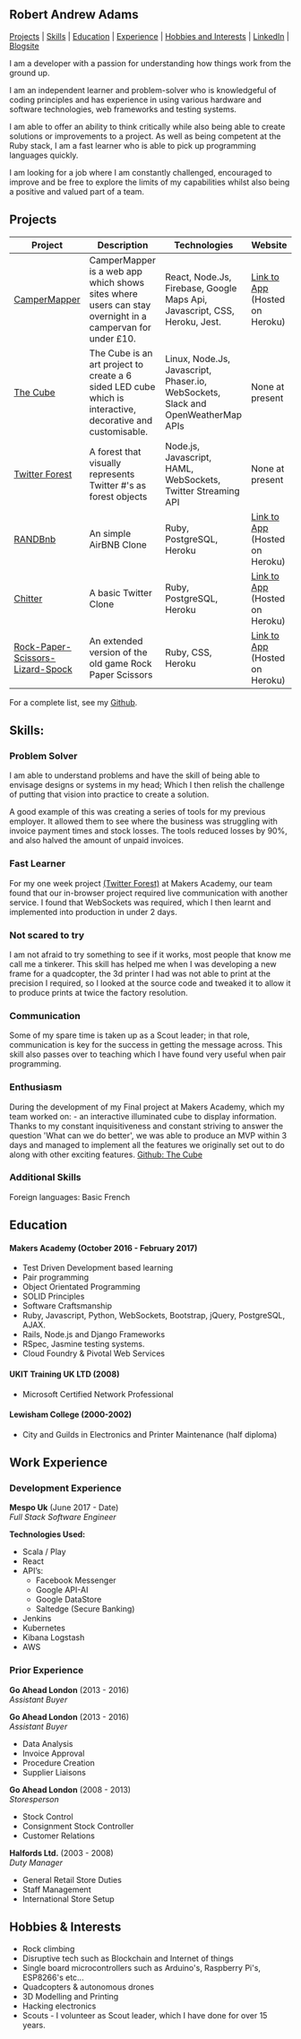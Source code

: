 ## Robert Andrew Adams

[Projects](#projects) | [Skills](#skills) | [Education](#education) | [Experience](#experience) | [Hobbies and Interests](#hobbies-and-interests) | [LinkedIn](https://www.linkedin.com/in/robert-adams-5bb7bb68/) | [Blogsite](http://sultan-hq.com)

I am a developer with a passion for understanding how things work from the ground up.

I am an independent learner and problem-solver who is knowledgeful of coding principles and has experience in using various hardware and software technologies, web frameworks and testing systems.

I am able to offer an ability to think critically while also being able to create solutions or improvements to a project.
As well as being competent at the Ruby stack, I am a fast learner who is able to pick up programming languages quickly.

I am looking for a job where I am constantly challenged, encouraged to improve and be free to explore the limits of my capabilities whilst also being a positive and valued part of a team.



## Projects


| Project   | Description | Technologies | Website
|---        |---         |---           |---
| [CamperMapper](https://github.com/sultanhq/campermapper) | CamperMapper is a web app which shows sites where users can stay overnight in a campervan for under £10. | React, Node.Js, Firebase, Google Maps Api, Javascript, CSS, Heroku, Jest. | [Link to App](https://campermapper.herokuapp.com) (Hosted on Heroku) |
| [The Cube](https://github.com/sultanhq/the_cube) | The Cube is an art project to create a 6 sided LED cube which is interactive, decorative and customisable. | Linux, Node.Js, Javascript, Phaser.io, WebSockets, Slack and OpenWeatherMap APIs | None at present |
| [Twitter Forest](https://github.com/sultanhq/twitter_forest) | A forest that visually represents Twitter #'s as forest objects | Node.js, Javascript, HAML, WebSockets, Twitter Streaming API| None at present |
| [RANDBnb](https://github.com/sultanhq/RAND-MakersBNB) | An simple AirBNB Clone | Ruby, PostgreSQL, Heroku|[Link to App](https://rand-bnb.herokuapp.com) (Hosted on Heroku) |
| [Chitter](https://github.com/sultanhq/chitter-challenge)| A basic Twitter Clone | Ruby, PostgreSQL, Heroku|[Link to App](https://sultans-chitter.herokuapp.com) (Hosted on Heroku) |
|[Rock-Paper-Scissors-Lizard-Spock](https://github.com/sultanhq/rps-challenge) | An extended version of the old game Rock Paper Scissors| Ruby, CSS, Heroku | [Link to App](https://rock-paper-scissors-liz-spock.herokuapp.com) (Hosted on Heroku) |

For a complete list, see my [Github](https://github.com/sultanhq).

## Skills:


### Problem Solver
I am able to understand problems and have the skill of being able to envisage designs or systems in my head; Which I then relish the challenge of putting that vision into practice to create a solution.

A good example of this was creating a series of tools for my previous employer. It allowed them to see where the business was struggling with invoice payment times and stock losses. The tools reduced losses by 90%, and also halved the amount of unpaid invoices.

### Fast Learner
For my one week project [(Twitter Forest)](https://github.com/sultanhq/twitter_forest)  at Makers Academy, our team found that our in-browser project required live communication with another service. I found that WebSockets was required, which I then learnt and implemented into production in under 2 days.

### Not scared to try
I am not afraid to try something to see if it works, most people that know me call me a tinkerer. This skill has helped me when I was developing a new frame for a quadcopter, the 3d printer I had was not able to print at the precision I required, so I looked at the source code and tweaked it to allow it to produce prints at twice the factory resolution.

### Communication
Some of my spare time is taken up as a Scout leader; in that role, communication is key for the success in getting the message across. This skill also passes over to teaching which I have found very useful when pair programming.

### Enthusiasm

During the development of my Final project at Makers Academy, which my team worked on: - an interactive illuminated cube to display information. Thanks to my constant inquisitiveness and constant striving to answer the question 'What can we do better', we was able to produce an MVP within 3 days and managed to implement all the features we originally set out to do along with other exciting features.
[Github: The Cube](https://github.com/sultanhq/the_cube)

### Additional Skills

  Foreign languages: Basic French

## Education

#### Makers Academy (October 2016 - February 2017)

- Test Driven Development based learning
- Pair programming
- Object Orientated Programming
- SOLID Principles
- Software Craftsmanship
- Ruby, Javascript, Python, WebSockets, Bootstrap, jQuery, PostgreSQL, AJAX.
- Rails, Node.js and Django Frameworks
- RSpec, Jasmine testing systems.
- Cloud Foundry & Pivotal Web Services






#### UKIT Training UK LTD (2008)

- Microsoft Certified Network Professional

#### Lewisham College (2000-2002)

- City and Guilds in Electronics and Printer Maintenance (half diploma)

## Work Experience
### Development Experience
**Mespo Uk** (June 2017 - Date)  
*Full Stack Software Engineer*

**Technologies Used:**  
* Scala / Play
* React
* API’s:
  * Facebook Messenger
  * Google API-AI
  * Google DataStore
  * Saltedge (Secure Banking)
* Jenkins
* Kubernetes
* Kibana Logstash
* AWS


### Prior Experience
**Go Ahead London** (2013 - 2016)  
*Assistant Buyer*


**Go Ahead London** (2013 - 2016)  
*Assistant Buyer*
* Data Analysis
* Invoice Approval
* Procedure Creation
* Supplier Liaisons

**Go Ahead London** (2008 - 2013)  
*Storesperson*
* Stock Control
* Consignment Stock Controller
* Customer Relations

**Halfords Ltd.** (2003 - 2008)   
*Duty Manager*
* General Retail Store Duties
* Staff Management
* International Store Setup


## Hobbies & Interests

  * Rock climbing
  * Disruptive tech such as Blockchain and Internet of things
  * Single board microcontrollers such as Arduino's, Raspberry Pi's, ESP8266's etc...
  * Quadcopters & autonomous drones
  * 3D Modelling and Printing
  * Hacking electronics
  * Scouts - I volunteer as Scout leader, which I have done for over 15 years.
